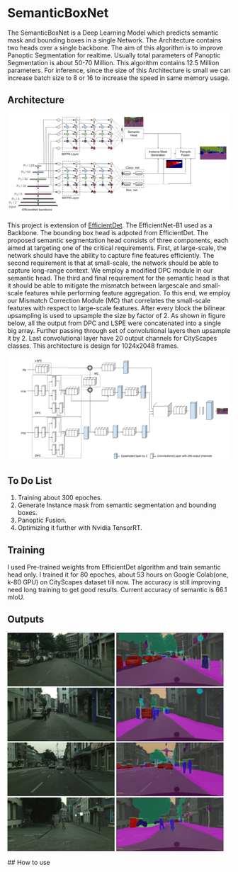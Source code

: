 # SemanticBoxNet

The SemanticBoxNet is a Deep Learning Model which predicts semantic mask and bounding boxes in a single Network. The Architecture contains two heads over a single backbone. The aim of this algorithm is to improve Panoptic Segmentation for realtime. Usually total parameters of Panoptic Segmentation is about 50-70 Million. This algorithm contains 12.5 Million parameters. For inference, since the size of this Architecture is small we can increase batch size to 8 or 16 to increase the speed in same memory usage.

## Architecture

![](/media/architecture_sem.jpg)

This project is extension of [EfficientDet](https://github.com/zylo117/Yet-Another-EfficientDet-Pytorch). The EfficientNet-B1 used as a Backbone. The bounding box head is adpoted from EfficientDet.
The proposed semantic segmentation head consists of three components, each aimed at targeting one of the critical requirements. First, at large-scale, the network should have the ability to capture fine features efficiently. The second requirement is that at small-scale, the network should be able to capture long-range context. We employ a modified DPC module in our semantic head. The third and final requirement for the semantic head is that it should be able to mitigate the mismatch between largescale and small-scale features while performing feature aggregation. To this end, we employ our Mismatch Correction Module (MC) that correlates the small-scale features with respect to large-scale features. After every block the bilinear upsampling is used to upsample the size by factor of 2. As shown in figure below, all the output from DPC and LSPE were concatenated into a single big array. Further passing through set of convolutional layers then upsample it by 2. Last convolutional layer have 20 output channels for CityScapes classes. This architecture is design for 1024x2048 frames.

![](/media/sem_arch.jpg)

## To Do List

1. Training about 300 epoches.
2. Generate Instance mask from semantic segmentation and bounding boxes.
3. Panoptic Fusion.
4. Optimizing it further with Nvidia TensorRT.

## Training
I used Pre-trained weights from EfficientDet algorithm and train semantic head only. I trained it for 80 epoches, about 53 hours on Google Colab(one, k-80 GPU) on CityScapes dataset till now. The accuracy is still improving need long training to get good results. Current accuracy of semantic is 66.1 mIoU.

## Outputs

<p float="left">
  <img src="/media/original_img.jpg" width="48%" />
  <img src="/media/semantic_img_12.jpg" width="48%">
  <img src="/media/original_img1.jpg" width="48%" />
  <img src="/media/semantic_img_13.jpg" width="48%">
  <img src="/media/original_img2.jpg" width="48%" />
  <img src="/media/semantic_img_14.jpg" width="48%">
  <img src="/media/original_img3.jpg" width="48%" />
  <img src="/media/semantic_img_15.jpg" width="48%">

</p>
## How to use



<!-- 
<p float="left">
  <img src="/media/figs/pano1.png" width="32%" />
  <img src="/media/figs/pano2.png" width="32%" />
  <img src="/media/figs/pano3.png" width="32%" />
</p>
<img src="/media/figs/odaiba_viz_rgb.jpg" width="96%">
<img src="/media/figs/hq_viz_rgb.jpg" width="96%">
<img src="/media/figs/ann_viz_rgb.jpg" width="96%">

## Dataset stats

### Training split

| Location      | Num Scenes (50 frames)     |  Num Scenes (100 frames)  | Total frames |
| ------------- |:-------------:|:-------------:|:-------------:|
| SF            | 0  |  19 | 1900 |
| ANN           | 23  | 53 | 6450 |
| DET           |  8  | 0  | 400 |
| Japan         | 16  | 31  | 3900 |

Total: `150 scenes` and `12650 frames`.

### Validation split

| Location      | Num Scenes (50 frames)     |  Num Scenes (100 frames)  | Total frames |
| ------------- |:-------------:|:-------------:|:-------------:|
| SF            | 1  |  10 | 1050 |
| ANN           | 11  | 14 | 1950 |
| Japan         | 9  | 5  | 950 |

Total: `50 scenes` and `3950 frames`.


### Test split

| Location      | Num Scenes (11 frames)      | Total frames |
| ------------- |:-------------:|:-------------:|
| SF            | 69  | 759  |
| ANN           | 49  | 539  |
| CAM           | 61  | 671  |
| Japan         | 56  | 616  |

Total: `235 scenes` and `2585 frames`.

USA locations: ANN - Ann Arbor, MI; SF - San Francisco Bay Area, CA; DET - Detroit, MI; CAM - Cambridge, Massachusetts. Japan locations: Tokyo and Odaiba.

## Sensor placement

The figure below shows the placement of the DDAD LiDARs and cameras. Please note that both LiDAR and camera sensors are positioned so as to provide 360 degree coverage around the vehicle. The data from all sensors is time synchronized and reported at a frequency of 10 Hz. The data from the Luminar sensors is reported as a single point cloud in the vehicle frame of reference with origin on the ground below the center of the vehicle rear axle, as shown below. For instructions on visualizing the camera images and the point clouds please refer to this [IPython notebook](media/notebooks/DDAD.ipynb).

![](media/figs/ddad_sensors.png)

## Evaluation metrics

Please refer to the the [Packnet-SfM](https://github.com/TRI-ML/packnet-sfm) codebase for instructions on how to compute detailed depth evaluation metrics.

## IPython notebook

The associated [IPython notebook](notebooks/DDAD.ipynb) provides a detailed description of how to instantiate the dataset with various options, including loading frames with context, visualizing rgb and depth images for various cameras, and displaying the lidar point cloud.

[![](media/figs/notebook.png)](notebooks/DDAD.ipynb)

## References

Please use the following citation when referencing DDAD:

#### 3D Packing for Self-Supervised Monocular Depth Estimation (CVPR 2020 oral)
*Vitor Guizilini, Rares Ambrus, Sudeep Pillai, Allan Raventos and Adrien Gaidon*, [**[paper]**](https://arxiv.org/abs/1905.02693), [**[video]**](https://www.youtube.com/watch?v=b62iDkLgGSI)
```
@inproceedings{packnet,
  author = {Vitor Guizilini and Rares Ambrus and Sudeep Pillai and Allan Raventos and Adrien Gaidon},
  title = {3D Packing for Self-Supervised Monocular Depth Estimation},
  booktitle = {IEEE Conference on Computer Vision and Pattern Recognition (CVPR)},
  primaryClass = {cs.CV}
  year = {2020},
}
```


## Privacy

To ensure privacy the DDAD dataset has been anonymized (license plate and face blurring) using state-of-the-art object detectors.


## License

<a rel="license" href="http://creativecommons.org/licenses/by-nc-sa/4.0/"><img alt="Creative Commons License" style="border-width:0" src="https://i.creativecommons.org/l/by-nc-sa/4.0/88x31.png" /></a><br />This work is licensed under a <a rel="license" href="http://creativecommons.org/licenses/by-nc-sa/4.0/">Creative Commons Attribution-NonCommercial-ShareAlike 4.0 International License</a>.
 -->